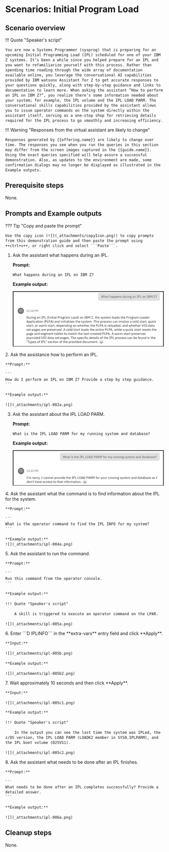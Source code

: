 # Scenarios: Initial Program Load
## Scenario overview
!!! Quote "Speaker's script"

    You are now a Systems Programmer (sysprog) that is preparing for an upcoming Initial Programming Load (IPL) scheduled for one of your IBM Z systems. It’s been a while since you helped prepare for an IPL and you want to refamiliarize yourself with this process. Rather than spending time reading through the wide array of documentation available online, you leverage the conversational AI capabilities provided by IBM watsonx Assistant for Z to get accurate responses to your questions quickly, along with step-by-step guidance and links to documentation to learn more. When asking the assistant “How to perform an IPL on IBM Z?”, you realize there’s some information needed about your system; for example, the IPL volume and the IPL LOAD PARM. The conversational skills capabilities provided by the assistant allows you to issue operator commands on the system directly within the assistant itself, serving as a one-stop shop for retrieving details required for the IPL process to go smoothly and increasing efficiency.

!!! Warning "Responses from the virtual assistant are likely to change"

    Responses generated by {{offering.name}} are likely to change over time. The responses you see when you run the queries in this section may differ from the screen images captured in the {{guide.name}}. Using the exact queries specified will help assure a successful demonstration. Also, as updates to the environment are made, some confirmation dialogs may no longer be displayed as illustrated in the Example outputs.

## Prerequisite steps
None.

<div style="page-break-after: always;"></div>

## Prompts and Example outputs
??? Tip "Copy and paste the prompt"

    Use the copy icon (![](_attachments/copyIcon.png)) to copy prompts from this demonstration guide and then paste the prompt using ++ctrl+v++, or right click and select ```Paste```.

1. Ask the assistant what happens during an IPL.
    
    **Prompt:**

    ```
    What happens during an IPL on IBM Z?
    ```

    **Example output:**

    ![](_attachments/ipl-001a.png)
<div style="page-break-after: always;"></div>
2. Ask the assistance how to perform an IPL.

    **Prompt:**

    ```
    How do I perform an IPL on IBM Z? Provide a step by step guidance.
    ```

    **Example output:**

    ![](_attachments/ipl-002a.png)

3. Ask the assistant about the IPL LOAD PARM.

    **Prompt:**

    ```
    What is the IPL LOAD PARM for my running system and database?
    ```

    **Example output:**

    ![](_attachments/ipl-003a.png)
<div style="page-break-after: always;"></div>
4. Ask the assistant what the command is to find information about the IPL for the system.
   
    **Prompt:**

    ```
    What is the operator command to find the IPL INFO for my system?
    ```

    **Example output:**
    ![](_attachments/ipl-004a.png)
<div style="page-break-after: always;"></div>
5. Ask the assistant to run the command.

    **Prompt:**

    ```
    Run this command from the operator console.
    ```

    **Example output:**

    !!! Quote "Speaker's script"

        A skill is triggered to execute an operator command on the LPAR.
            
    ![](_attachments/ipl-005a.png)
<div style="page-break-after: always;"></div>
6. Enter ```D IPLINFO``` in the **extra-vars** entry field and click **Apply**.

    **Input:**

    ![](_attachments/ipl-005b.png)
    
    **Example output:**

    ![](_attachments/ipl-005b2.png)
<div style="page-break-after: always;"></div>
7. Wait approximately 10 seconds and then click **Apply**.

    **Input:**

    ![](_attachments/ipl-005c1.png)

<div style="page-break-after: always;"></div>

    **Example output:**
    
    !!! Quote "Speaker's script"

        In the output you can see the last time the system was IPLed, the z/OS version, the IPL LOAD PARM (LOADK2 member in SYS0.IPLPARM), and the IPL boot volume (D25VS1).
    
    ![](_attachments/ipl-005c2.png)
<div style="page-break-after: always;"></div>
8. Ask the assistant what needs to be done after an IPL finishes.
    
    **Prompt:**

    ```
    What needs to be done after an IPL completes successfully? Provide a detailed answer.
    ```

    **Example output:**   

    ![](_attachments/ipl-006a.png)

## Cleanup steps
None.
